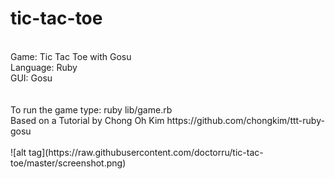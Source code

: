 # tic-tac-toe
<br>
Game: Tic Tac Toe with Gosu<br>
Language: Ruby<br>
GUI: Gosu<br>
<br><br>
To run the game type: ruby lib/game.rb 
<br>
Based on a Tutorial by Chong Oh Kim
https://github.com/chongkim/ttt-ruby-gosu
<br><br>
![alt tag](https://raw.githubusercontent.com/doctorru/tic-tac-toe/master/screenshot.png)
